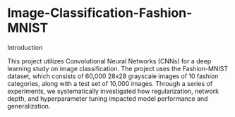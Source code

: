 # Image-Classification-Fashion-MNIST

Introduction

This project utilizes Convolutional Neural Networks (CNNs) for a deep learning study on image classification.
The project uses the Fashion-MNIST dataset, which consists of 60,000 28x28 grayscale images of 10 fashion categories, along with a test set of 10,000 images.
Through a series of experiments, we systematically investigated how regularization, network depth, and hyperparameter tuning impacted model performance and generalization.

